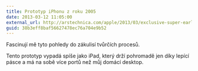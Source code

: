 ```yaml
---
title: Prototyp iPhonu z roku 2005
date: 2013-03-12 11:05:00
external_url: http://arstechnica.com/apple/2013/03/exclusive-super-early-iphone-prototype-had-5x7-screen-serial-port/
guid: 38b3eff8baf56627478ec76a704e9b52
---
```


Fascinují mě tyto pohledy do zákulisí tvůrčích procesů.

Tento prototyp vypadá spíše jako iPad, který drží pohromadě jen díky lepící pásce a má na sobě více portů než můj domácí desktop.
